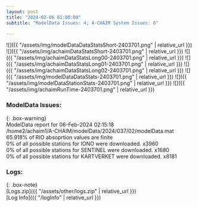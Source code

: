 ```yaml
---
layout: post
title: "2024-02-06 01:00:00"
subtitle: "ModelData Issues: 4; A-CHAIM System Issues: 0"

---
```


![]({{ "/assets/img/modelDataDataStatsShort-2403701.png" | relative_url }})
![]({{ "/assets/img/achaimDataStatsShort-2403701.png" | relative_url }})
![]({{ "/assets/img/achaimDataStatsLong00-2403701.png" | relative_url }})
![]({{ "/assets/img/achaimDataStatsLong01-2403701.png" | relative_url }})
![]({{ "/assets/img/achaimDataStatsLong02-2403701.png" | relative_url }})
![]({{ "/assets/img/modelDataDataStats-2403701.png" | relative_url }})
![]({{ "/assets/img/modelDataStationStats-2403701.png" | relative_url }})
![]({{ "/assets/img/achaimRunTime-2403701.png" | relative_url }})


### ModelData Issues:  
  
{: .box-warning}  
 ModelData report for 06-Feb-2024 02:15:18   
 /home2/achaim1/A-CHAIM/modelData/2024/037/02/modelData.mat   
 65.918% of RIO absoprtion values are finite   
 0% of all possible stations for IONO were downloaded. x3960   
 0% of all possible stations for SENTINEL were downloaded. x1680   
 0% of all possible stations for KARTVERKET were downloaded. x8181   
  


### Logs:  
  
{: .box-note}  
[Logs.zip]({{ "/assets/other/logs.zip" | relative_url }})  
[Log Info]({{ "/logInfo" | relative_url }})  
